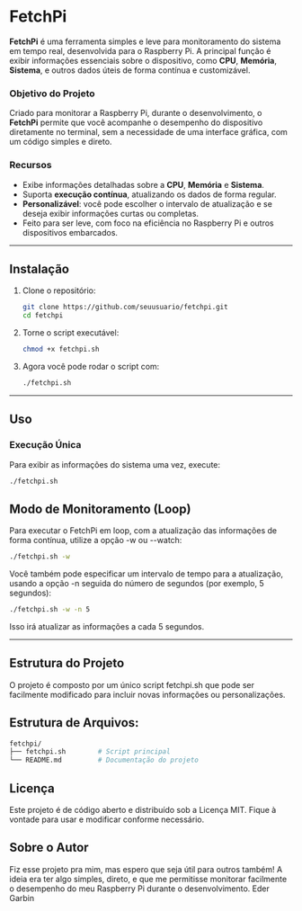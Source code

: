 # **FetchPi**

**FetchPi** é uma ferramenta simples e leve para monitoramento do sistema em tempo real, desenvolvida para o Raspberry Pi. A principal função é exibir informações essenciais sobre o dispositivo, como **CPU**, **Memória**, **Sistema**, e outros dados úteis de forma contínua e customizável.

### **Objetivo do Projeto**
Criado para monitorar a Raspberry Pi, durante o desenvolvimento, o **FetchPi** permite que você acompanhe o desempenho do dispositivo diretamente no terminal, sem a necessidade de uma interface gráfica, com um código simples e direto.

### **Recursos**
- Exibe informações detalhadas sobre a **CPU**, **Memória** e **Sistema**.
- Suporta **execução contínua**, atualizando os dados de forma regular.
- **Personalizável**: você pode escolher o intervalo de atualização e se deseja exibir informações curtas ou completas.
- Feito para ser leve, com foco na eficiência no Raspberry Pi e outros dispositivos embarcados.

---

## **Instalação**

1. Clone o repositório:
    ```bash
    git clone https://github.com/seuusuario/fetchpi.git
    cd fetchpi
    ```

2. Torne o script executável:
    ```bash
    chmod +x fetchpi.sh
    ```

3. Agora você pode rodar o script com:
    ```bash
    ./fetchpi.sh
    ```

---

## **Uso**

### **Execução Única**

Para exibir as informações do sistema uma vez, execute:

```bash
./fetchpi.sh
```

## **Modo de Monitoramento (Loop)**
Para executar o FetchPi em loop, com a atualização das informações de forma contínua, utilize a opção -w ou --watch:

```bash
./fetchpi.sh -w
```
Você também pode especificar um intervalo de tempo para a atualização, usando a opção -n seguida do número de segundos (por exemplo, 5 segundos):

```bash
./fetchpi.sh -w -n 5
```

Isso irá atualizar as informações a cada 5 segundos.

---

## **Estrutura do Projeto**
O projeto é composto por um único script fetchpi.sh que pode ser facilmente modificado para incluir novas informações ou personalizações.

## **Estrutura de Arquivos:**

```bash
fetchpi/
├── fetchpi.sh        # Script principal
└── README.md         # Documentação do projeto
```



## **Licença**
Este projeto é de código aberto e distribuído sob a Licença MIT. Fique à vontade para usar e modificar conforme necessário.

## **Sobre o Autor**
Fiz esse projeto pra mim, mas espero que seja útil para outros também! 
A ideia era ter algo simples, direto, e que me permitisse monitorar facilmente o desempenho do meu Raspberry Pi durante o desenvolvimento.
Eder Garbin

